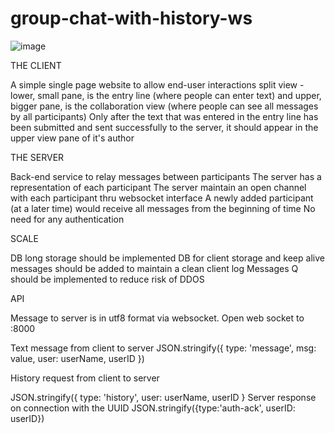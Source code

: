 # group-chat-with-history-ws

![image](https://github.com/shuralura/group-chat-with-history-ws/assets/34544441/51cae444-b9da-4624-8885-e1af3cfdbff6)

THE CLIENT

A simple single page website to allow end-user interactions
split view - lower, small pane, is the entry line (where people can enter text) and upper, bigger pane, is the collaboration view (where people can see all messages by all participants)
Only after the text that was entered in the entry line has been submitted and sent successfully to the server, it should appear in the upper view pane of it's author


THE SERVER

Back-end service to relay messages between participants
The server has a representation of each participant
The server maintain an open channel with each participant thru websocket interface
A newly added participant (at a later time) would receive all messages from the beginning of time
No need for any authentication


SCALE

DB long storage should be implemented
DB for client storage and keep alive messages should be added to maintain a clean client log
Messages Q should be implemented to reduce risk of DDOS


API

Message to server is in utf8 format via websocket. Open web socket to <serverIP>:8000

Text message from client to server
JSON.stringify({
        type: 'message',
        msg: value,
        user: userName,
        userID
      })
      
History request from client to server

JSON.stringify({
                type: 'history',
                user: userName,
                userID
              }
Server response on connection with the UUID
JSON.stringify({type:'auth-ack', userID: userID})
